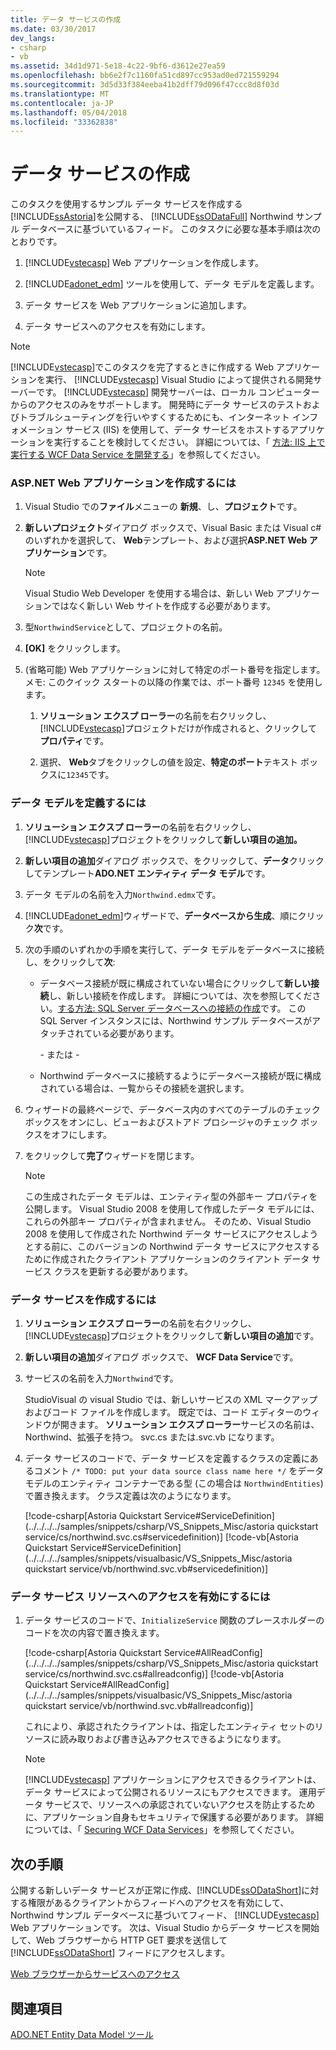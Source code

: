 ```yaml
---
title: データ サービスの作成
ms.date: 03/30/2017
dev_langs:
- csharp
- vb
ms.assetid: 34d1d971-5e18-4c22-9bf6-d3612e27ea59
ms.openlocfilehash: bb6e2f7c1160fa51cd897cc953ad0ed721559294
ms.sourcegitcommit: 3d5d33f384eeba41b2dff79d096f47ccc8d8f03d
ms.translationtype: MT
ms.contentlocale: ja-JP
ms.lasthandoff: 05/04/2018
ms.locfileid: "33362838"
---
```

# <a name="creating-the-data-service"></a>データ サービスの作成
このタスクを使用するサンプル データ サービスを作成する[!INCLUDE[ssAstoria](../../../../includes/ssastoria-md.md)]を公開する、 [!INCLUDE[ssODataFull](../../../../includes/ssodatafull-md.md)] Northwind サンプル データベースに基づいているフィード。 このタスクに必要な基本手順は次のとおりです。  
  
1.  [!INCLUDE[vstecasp](../../../../includes/vstecasp-md.md)] Web アプリケーションを作成します。  
  
2.  [!INCLUDE[adonet_edm](../../../../includes/adonet-edm-md.md)] ツールを使用して、データ モデルを定義します。  
  
3.  データ サービスを Web アプリケーションに追加します。  
  
4.  データ サービスへのアクセスを有効にします。  
  
> [!NOTE]
>  [!INCLUDE[vstecasp](../../../../includes/vstecasp-md.md)]でこのタスクを完了するときに作成する Web アプリケーションを実行、 [!INCLUDE[vstecasp](../../../../includes/vstecasp-md.md)] Visual Studio によって提供される開発サーバーです。 [!INCLUDE[vstecasp](../../../../includes/vstecasp-md.md)] 開発サーバーは、ローカル コンピューターからのアクセスのみをサポートします。 開発時にデータ サービスのテストおよびトラブルシューティングを行いやすくするためにも、インターネット インフォメーション サービス (IIS) を使用して、データ サービスをホストするアプリケーションを実行することを検討してください。 詳細については、「 [方法: IIS 上で実行する WCF Data Service を開発する](../../../../docs/framework/data/wcf/how-to-develop-a-wcf-data-service-running-on-iis.md)」を参照してください。  
  
### <a name="to-create-the-aspnet-web-application"></a>ASP.NET Web アプリケーションを作成するには  
  
1.  Visual Studio での**ファイル**メニューの **新規**、し、**プロジェクト**です。  
  
2.  **新しいプロジェクト**ダイアログ ボックスで、Visual Basic または Visual c# のいずれかを選択して、 **Web**テンプレート、および選択**ASP.NET Web アプリケーション**です。  
  
    > [!NOTE]
    >  Visual Studio Web Developer を使用する場合は、新しい Web アプリケーションではなく新しい Web サイトを作成する必要があります。  
  
3.  型`NorthwindService`として、プロジェクトの名前。  
  
4.  **[OK]** をクリックします。  
  
5.  (省略可能) Web アプリケーションに対して特定のポート番号を指定します。 メモ: このクイック スタートの以降の作業では、ポート番号 `12345` を使用します。  
  
    1.  **ソリューション エクスプ ローラー**の名前を右クリックし、[!INCLUDE[vstecasp](../../../../includes/vstecasp-md.md)]プロジェクトだけが作成されると、クリックして**プロパティ**です。  
  
    2.  選択、 **Web**タブをクリックしの値を設定、**特定のポート**テキスト ボックスに`12345`です。  
  
### <a name="to-define-the-data-model"></a>データ モデルを定義するには  
  
1.  **ソリューション エクスプ ローラー**の名前を右クリックし、[!INCLUDE[vstecasp](../../../../includes/vstecasp-md.md)]プロジェクトをクリックして**新しい項目の追加。**  
  
2.  **新しい項目の追加**ダイアログ ボックスで、をクリックして、**データ**クリックしてテンプレート**ADO.NET エンティティ データ モデル**です。  
  
3.  データ モデルの名前を入力`Northwind.edmx`です。  
  
4.  [!INCLUDE[adonet_edm](../../../../includes/adonet-edm-md.md)]ウィザードで、**データベースから生成**、順にクリック**次**です。  
  
5.  次の手順のいずれかの手順を実行して、データ モデルをデータベースに接続し、をクリックして**次**:  
  
    -   データベース接続が既に構成されていない場合にクリックして**新しい接続**し、新しい接続を作成します。 詳細については、次を参照してください。[する方法: SQL Server データベースへの接続の作成](http://go.microsoft.com/fwlink/?LinkId=123631)です。 この SQL Server インスタンスには、Northwind サンプル データベースがアタッチされている必要があります。  
  
         \- または -  
  
    -   Northwind データベースに接続するようにデータベース接続が既に構成されている場合は、一覧からその接続を選択します。  
  
6.  ウィザードの最終ページで、データベース内のすべてのテーブルのチェック ボックスをオンにし、ビューおよびストアド プロシージャのチェック ボックスをオフにします。  
  
7.  をクリックして**完了**ウィザードを閉じます。  
  
    > [!NOTE]
    >  この生成されたデータ モデルは、エンティティ型の外部キー プロパティを公開します。 Visual Studio 2008 を使用して作成したデータ モデルには、これらの外部キー プロパティが含まれません。 そのため、Visual Studio 2008 を使用して作成された Northwind データ サービスにアクセスしようとする前に、このバージョンの Northwind データ サービスにアクセスするために作成されたクライアント アプリケーションのクライアント データ サービス クラスを更新する必要があります。  
  
### <a name="to-create-the-data-service"></a>データ サービスを作成するには  
  
1.  **ソリューション エクスプ ローラー**の名前を右クリックし、[!INCLUDE[vstecasp](../../../../includes/vstecasp-md.md)]プロジェクトをクリックして**新しい項目の追加**です。  
  
2.  **新しい項目の追加**ダイアログ ボックスで、 **WCF Data Service**です。  
  
3.  サービスの名前を入力`Northwind`です。  
  
     StudioVisual の visual Studio では、新しいサービスの XML マークアップおよびコード ファイルを作成します。 既定では、コード エディターのウィンドウが開きます。 **ソリューション エクスプ ローラー**サービスの名前は、Northwind、拡張子を持つ。 svc.cs または.svc.vb になります。  
  
4.  データ サービスのコードで、データ サービスを定義するクラスの定義にあるコメント `/* TODO: put your data source class name here */` をデータ モデルのエンティティ コンテナーである型 (この場合は `NorthwindEntities`) で置き換えます。 クラス定義は次のようになります。  
  
     [!code-csharp[Astoria Quickstart Service#ServiceDefinition](../../../../samples/snippets/csharp/VS_Snippets_Misc/astoria quickstart service/cs/northwind.svc.cs#servicedefinition)]
     [!code-vb[Astoria Quickstart Service#ServiceDefinition](../../../../samples/snippets/visualbasic/VS_Snippets_Misc/astoria quickstart service/vb/northwind.svc.vb#servicedefinition)]  
  
### <a name="to-enable-access-to-data-service-resources"></a>データ サービス リソースへのアクセスを有効にするには  
  
1.  データ サービスのコードで、`InitializeService` 関数のプレースホルダーのコードを次の内容で置き換えます。  
  
     [!code-csharp[Astoria Quickstart Service#AllReadConfig](../../../../samples/snippets/csharp/VS_Snippets_Misc/astoria quickstart service/cs/northwind.svc.cs#allreadconfig)]
     [!code-vb[Astoria Quickstart Service#AllReadConfig](../../../../samples/snippets/visualbasic/VS_Snippets_Misc/astoria quickstart service/vb/northwind.svc.vb#allreadconfig)]  
  
     これにより、承認されたクライアントは、指定したエンティティ セットのリソースに読み取りおよび書き込みアクセスできるようになります。  
  
    > [!NOTE]
    >  [!INCLUDE[vstecasp](../../../../includes/vstecasp-md.md)] アプリケーションにアクセスできるクライアントは、データ サービスによって公開されるリソースにもアクセスできます。 運用データ サービスで、リソースへの承認されていないアクセスを防止するために、アプリケーション自身もセキュリティで保護する必要があります。 詳細については、「 [Securing WCF Data Services](../../../../docs/framework/data/wcf/securing-wcf-data-services.md)」を参照してください。  
  
## <a name="next-steps"></a>次の手順  
 公開する新しいデータ サービスが正常に作成、[!INCLUDE[ssODataShort](../../../../includes/ssodatashort-md.md)]に対する権限があるクライアントからフィードへのアクセスを有効にして、Northwind サンプル データベースに基づいてフィード、 [!INCLUDE[vstecasp](../../../../includes/vstecasp-md.md)] Web アプリケーションです。 次は、Visual Studio からデータ サービスを開始して、Web ブラウザーから HTTP GET 要求を送信して [!INCLUDE[ssODataShort](../../../../includes/ssodatashort-md.md)] フィードにアクセスします。  
  
 [Web ブラウザーからサービスへのアクセス](../../../../docs/framework/data/wcf/accessing-the-service-from-a-web-browser-wcf-data-services-quickstart.md)  
  
## <a name="see-also"></a>関連項目  
 [ADO.NET Entity Data Model ツール](http://msdn.microsoft.com/library/91076853-0881-421b-837a-f582f36be527)
